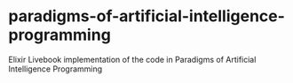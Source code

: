 # paradigms-of-artificial-intelligence-programming
 Elixir Livebook implementation of the code in Paradigms of Artificial Intelligence Programming
